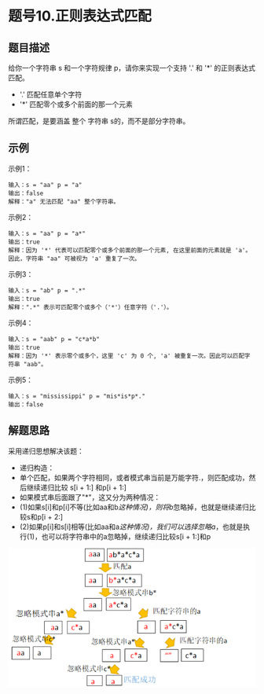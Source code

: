 # 题号10.正则表达式匹配
## 题目描述
给你一个字符串 s 和一个字符规律 p，请你来实现一个支持 '.' 和 '*' 的正则表达式匹配。

- '.' 匹配任意单个字符
- '*' 匹配零个或多个前面的那一个元素

所谓匹配，是要涵盖 整个 字符串 s的，而不是部分字符串。
## 示例
示例1：
```
输入：s = "aa" p = "a"
输出：false
解释："a" 无法匹配 "aa" 整个字符串。
```
示例2：
```
输入：s = "aa" p = "a*"
输出：true
解释：因为 '*' 代表可以匹配零个或多个前面的那一个元素, 在这里前面的元素就是 'a'。因此，字符串 "aa" 可被视为 'a' 重复了一次。
```
示例3：
```
输入：s = "ab" p = ".*"
输出：true
解释：".*" 表示可匹配零个或多个（'*'）任意字符（'.'）。
```
示例4：
```
输入：s = "aab" p = "c*a*b"
输出：true
解释：因为 '*' 表示零个或多个，这里 'c' 为 0 个, 'a' 被重复一次。因此可以匹配字符串 "aab"。
```
示例5：
```
输入：s = "mississippi" p = "mis*is*p*."
输出：false
```
## 解题思路
采用递归思想解决该题：
- 递归构造：
- 单个匹配，如果两个字符相同，或者模式串当前是万能字符.，则匹配成功，然后继续递归比较 s[i + 1:] 和p[i + 1:]
- 如果模式串后面跟了"*"，这又分为两种情况：
- (1)如果s[i]和p[i]不等(比如aa和b*这种情况)，则将b*忽略掉，也就是继续递归比较s和p[i + 2:]
- (2)如果p[i]和s[i]相等(比如aa和a*这种情况)，我们可以选择忽略a*，也就是执行(1)，也可以将字符串中的a忽略掉，继续递归比较s[i + 1:]和p

![img](../../images/img_7.png)
